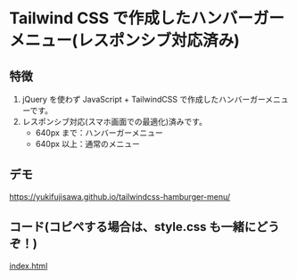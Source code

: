 # Tailwind CSS で作成したハンバーガーメニュー(レスポンシブ対応済み)

## 特徴

1. jQuery を使わず JavaScript + TailwindCSS で作成したハンバーガーメニューです。
2. レスポンシブ対応(スマホ画面での最適化)済みです。
   - 640px まで：ハンバーガーメニュー
   - 640px 以上：通常のメニュー

## デモ

https://yukifujisawa.github.io/tailwindcss-hamburger-menu/

## コード(コピペする場合は、style.css も一緒にどうぞ！)

[index.html](https://github.com/YukiFujisawa/tailwindcss-hamburger-menu/blob/main/index.html)
